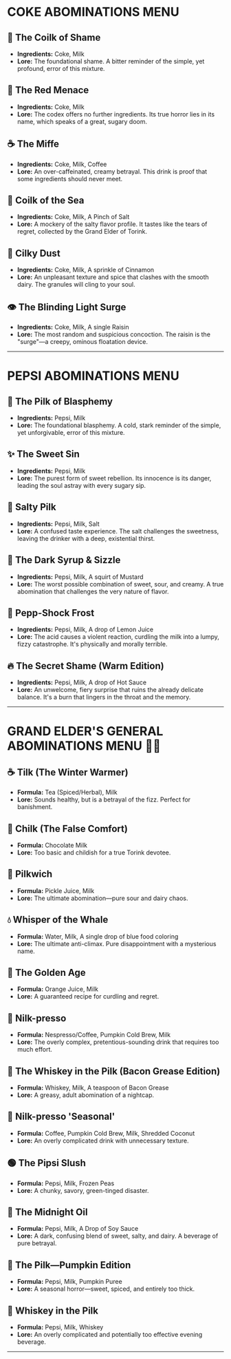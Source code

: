 # COKE ABOMINATIONS MENU 


## 🥤 The Coilk of Shame
* **Ingredients:** Coke, Milk
* **Lore:** The foundational shame. A bitter reminder of the simple, yet profound, error of this mixture.


## 🥤 The Red Menace
* **Ingredients:** Coke, Milk
* **Lore:** The codex offers no further ingredients. Its true horror lies in its name, which speaks of a great, sugary doom.



## ☕ The Miffe
* **Ingredients:** Coke, Milk, Coffee
* **Lore:** An over-caffeinated, creamy betrayal. This drink is proof that some ingredients should never meet.


## 🧂 Coilk of the Sea
* **Ingredients:** Coke, Milk, A Pinch of Salt
* **Lore:** A mockery of the salty flavor profile. It tastes like the tears of regret, collected by the Grand Elder of Torink.


## 💫 Cilky Dust
* **Ingredients:** Coke, Milk, A sprinkle of Cinnamon
* **Lore:** An unpleasant texture and spice that clashes with the smooth dairy. The granules will cling to your soul.


## 👁️ The Blinding Light Surge
* **Ingredients:** Coke, Milk, A single Raisin
* **Lore:** The most random and suspicious concoction. The raisin is the "surge"—a creepy, ominous floatation device.

---


<!-- ********************************************* -->



# PEPSI ABOMINATIONS MENU 



## 🥛 The Pilk of Blasphemy
* **Ingredients:** Pepsi, Milk
* **Lore:** The foundational blasphemy. A cold, stark reminder of the simple, yet unforgivable, error of this mixture.



## ✨ The Sweet Sin
* **Ingredients:** Pepsi, Milk
* **Lore:** The purest form of sweet rebellion. Its innocence is its danger, leading the soul astray with every sugary sip.


## 🧂 Salty Pilk
* **Ingredients:** Pepsi, Milk, Salt
* **Lore:** A confused taste experience. The salt challenges the sweetness, leaving the drinker with a deep, existential thirst.


## 🌭 The Dark Syrup & Sizzle
* **Ingredients:** Pepsi, Milk, A squirt of Mustard
* **Lore:** The worst possible combination of sweet, sour, and creamy. A true abomination that challenges the very nature of flavor.


## 🍋 Pepp-Shock Frost
* **Ingredients:** Pepsi, Milk, A drop of Lemon Juice
* **Lore:** The acid causes a violent reaction, curdling the milk into a lumpy, fizzy catastrophe. It's physically and morally terrible.


## 🔥 The Secret Shame (Warm Edition)
* **Ingredients:** Pepsi, Milk, A drop of Hot Sauce
* **Lore:** An unwelcome, fiery surprise that ruins the already delicate balance. It's a burn that lingers in the throat and the memory.

---

<!-- ********************************************* -->

# GRAND ELDER'S GENERAL ABOMINATIONS MENU 😵‍💫


## ☕ Tilk (The Winter Warmer)
* **Formula:** Tea (Spiced/Herbal), Milk
* **Lore:** Sounds healthy, but is a betrayal of the fizz. Perfect for banishment.


## 🍫 Chilk (The False Comfort)
* **Formula:** Chocolate Milk
* **Lore:** Too basic and childish for a true Torink devotee.


## 🥒 Pilkwich
* **Formula:** Pickle Juice, Milk
* **Lore:** The ultimate abomination—pure sour and dairy chaos.


## 💧 Whisper of the Whale
* **Formula:** Water, Milk, A single drop of blue food coloring
* **Lore:** The ultimate anti-climax. Pure disappointment with a mysterious name.


## 🍊 The Golden Age
* **Formula:** Orange Juice, Milk
* **Lore:** A guaranteed recipe for curdling and regret.


## 🎃 Nilk-presso
* **Formula:** Nespresso/Coffee, Pumpkin Cold Brew, Milk
* **Lore:** The overly complex, pretentious-sounding drink that requires too much effort.


## 🥓 The Whiskey in the Pilk (Bacon Grease Edition)
* **Formula:** Whiskey, Milk, A teaspoon of Bacon Grease
* **Lore:** A greasy, adult abomination of a nightcap.


## 🥥 Nilk-presso 'Seasonal'
* **Formula:** Coffee, Pumpkin Cold Brew, Milk, Shredded Coconut
* **Lore:** An overly complicated drink with unnecessary texture.


## 🟢 The Pipsi Slush
* **Formula:** Pepsi, Milk, Frozen Peas
* **Lore:** A chunky, savory, green-tinged disaster.


## 🍜 The Midnight Oil
* **Formula:** Pepsi, Milk, A Drop of Soy Sauce
* **Lore:** A dark, confusing blend of sweet, salty, and dairy. A beverage of pure betrayal.



## 🥧 The Pilk—Pumpkin Edition
* **Formula:** Pepsi, Milk, Pumpkin Puree
* **Lore:** A seasonal horror—sweet, spiced, and entirely too thick.


## 🥃 Whiskey in the Pilk
* **Formula:** Pepsi, Milk, Whiskey
* **Lore:** An overly complicated and potentially too effective evening beverage.

---